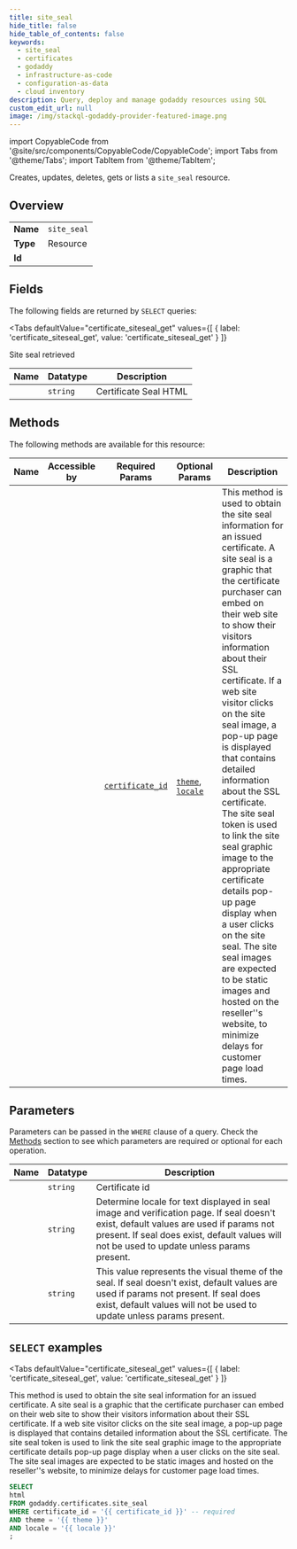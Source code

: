 ```yaml
--- 
title: site_seal
hide_title: false
hide_table_of_contents: false
keywords:
  - site_seal
  - certificates
  - godaddy
  - infrastructure-as-code
  - configuration-as-data
  - cloud inventory
description: Query, deploy and manage godaddy resources using SQL
custom_edit_url: null
image: /img/stackql-godaddy-provider-featured-image.png
---
```


import CopyableCode from '@site/src/components/CopyableCode/CopyableCode';
import Tabs from '@theme/Tabs';
import TabItem from '@theme/TabItem';

Creates, updates, deletes, gets or lists a <code>site_seal</code> resource.

## Overview
<table><tbody>
<tr><td><b>Name</b></td><td><code>site_seal</code></td></tr>
<tr><td><b>Type</b></td><td>Resource</td></tr>
<tr><td><b>Id</b></td><td><CopyableCode code="godaddy.certificates.site_seal" /></td></tr>
</tbody></table>

## Fields

The following fields are returned by `SELECT` queries:

<Tabs
    defaultValue="certificate_siteseal_get"
    values={[
        { label: 'certificate_siteseal_get', value: 'certificate_siteseal_get' }
    ]}
>
<TabItem value="certificate_siteseal_get">

Site seal retrieved

<table>
<thead>
    <tr>
    <th>Name</th>
    <th>Datatype</th>
    <th>Description</th>
    </tr>
</thead>
<tbody>
<tr>
    <td><CopyableCode code="html" /></td>
    <td><code>string</code></td>
    <td>Certificate Seal HTML</td>
</tr>
</tbody>
</table>
</TabItem>
</Tabs>

## Methods

The following methods are available for this resource:

<table>
<thead>
    <tr>
    <th>Name</th>
    <th>Accessible by</th>
    <th>Required Params</th>
    <th>Optional Params</th>
    <th>Description</th>
    </tr>
</thead>
<tbody>
<tr>
    <td><a href="#certificate_siteseal_get"><CopyableCode code="certificate_siteseal_get" /></a></td>
    <td><CopyableCode code="select" /></td>
    <td><a href="#parameter-certificate_id"><code>certificate_id</code></a></td>
    <td><a href="#parameter-theme"><code>theme</code></a>, <a href="#parameter-locale"><code>locale</code></a></td>
    <td>This method is used to obtain the site seal information for an issued certificate. A site seal is a graphic that the certificate purchaser can embed on their web site to show  their visitors information about their SSL certificate. If a web site visitor clicks on the  site seal image, a pop-up page is displayed that contains detailed information about the SSL  certificate. The site seal token is used to link the site seal graphic image to the appropriate  certificate details pop-up page display when a user clicks on the site seal. The site seal  images are expected to be static images and hosted on the reseller''s website, to minimize  delays for customer page load times.</td>
</tr>
</tbody>
</table>

## Parameters

Parameters can be passed in the `WHERE` clause of a query. Check the [Methods](#methods) section to see which parameters are required or optional for each operation.

<table>
<thead>
    <tr>
    <th>Name</th>
    <th>Datatype</th>
    <th>Description</th>
    </tr>
</thead>
<tbody>
<tr id="parameter-certificate_id">
    <td><CopyableCode code="certificate_id" /></td>
    <td><code>string</code></td>
    <td>Certificate id</td>
</tr>
<tr id="parameter-locale">
    <td><CopyableCode code="locale" /></td>
    <td><code>string</code></td>
    <td>Determine locale for text displayed in seal image and verification page. If seal doesn't exist, default values are used if params not present. If seal does exist, default values will not be used to update unless params present.</td>
</tr>
<tr id="parameter-theme">
    <td><CopyableCode code="theme" /></td>
    <td><code>string</code></td>
    <td>This value represents the visual theme of the seal. If seal doesn't exist, default values are used if params not present. If seal does exist, default values will not be used to update unless params present.</td>
</tr>
</tbody>
</table>

## `SELECT` examples

<Tabs
    defaultValue="certificate_siteseal_get"
    values={[
        { label: 'certificate_siteseal_get', value: 'certificate_siteseal_get' }
    ]}
>
<TabItem value="certificate_siteseal_get">

This method is used to obtain the site seal information for an issued certificate. A site seal is a graphic that the certificate purchaser can embed on their web site to show  their visitors information about their SSL certificate. If a web site visitor clicks on the  site seal image, a pop-up page is displayed that contains detailed information about the SSL  certificate. The site seal token is used to link the site seal graphic image to the appropriate  certificate details pop-up page display when a user clicks on the site seal. The site seal  images are expected to be static images and hosted on the reseller''s website, to minimize  delays for customer page load times.

```sql
SELECT
html
FROM godaddy.certificates.site_seal
WHERE certificate_id = '{{ certificate_id }}' -- required
AND theme = '{{ theme }}'
AND locale = '{{ locale }}'
;
```
</TabItem>
</Tabs>
